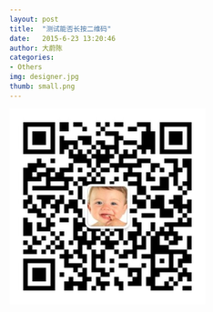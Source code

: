 ```yaml
---
layout: post
title:  "测试能否长按二维码"
date:   2015-6-23 13:20:46
author: 大蔚陈
categories: 
- Others
img: designer.jpg
thumb: small.png
---
```


![image](/assets/img/blog/qr-code.jpg)